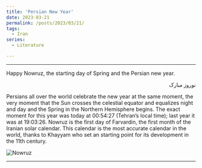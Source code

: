 ```yaml
---
title: 'Persian New Year'
date: 2023-03-21
permalink: /posts/2023/03/21/
tags:
  - Iran
series:
  - Literature

---
```

---

Happy Nowruz, the starting day of Spring and the Persian new year.

<div dir="rtl">
نوروز مبارک
</div>

Persians all over the world celebrate the new year at the same moment, the very moment that the Sun crosses the celestial equator and equalizes night and day and the Spring in the Northern Hemisphere begins. The exact moment for this year was today at 00:54:27 (Tehran’s local time); last year it was at 19:03:26.
Nowruz is the first day of Farvardin, the first month of the Iranian solar calendar. This calendar is the most accurate calendar in the world, thanks to Khayyam who set an starting point for its development in the 11th century. 

![Nowruz](https://mnaderibeni.github.io/images/Nowruz.jpg)

---
